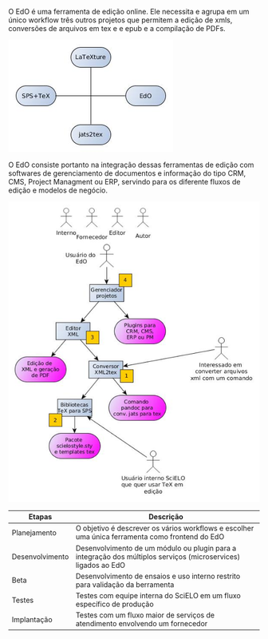 
O EdO é uma ferramenta de edição online. Ele necessita e agrupa em um único workflow  três outros projetos que permitem a edição de xmls, conversões de arquivos em tex e e epub e a compilação de PDFs.

![Ferramentas que compõem o EdO](01.jpg)

O EdO consiste portanto na integração dessas ferramentas 
de edição com softwares de gerenciamento de documentos 
e informação do tipo CRM, CMS, Project Managment ou ERP, 
servindo para os diferente fluxos
de edição e modelos de negócio. 


![Aplicação do ponto de vista do cliente](03.jpg)


| Etapas          | Descrição                                                                                                        |
|-----------------|------------------------------------------------------------------------------------------------------------------|
| Planejamento    | O objetivo é descrever os vários workflows e escolher uma única ferramenta como frontend do EdO                  |
| Desenvolvimento | Desenvolvimento de um módulo ou plugin para a integração dos múltiplos serviços (microservices) ligados ao EdO   |
| Beta            | Desenvolvimento de ensaios e uso interno restrito para validação da berramenta                                   |
| Testes          | Testes com equipe interna do SciELO em um fluxo específico de produção                                           |
| Implantação     | Testes com um fluxo maior de serviços de atendimento envolvendo um fornecedor                                    |
